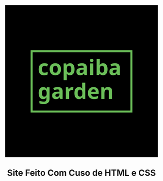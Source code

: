 <h1 align="center">
    <img src="img/og-image.svg" alt="copaiba garden">
    <p>Site Feito Com Cuso de HTML e CSS</p>
</h1>
